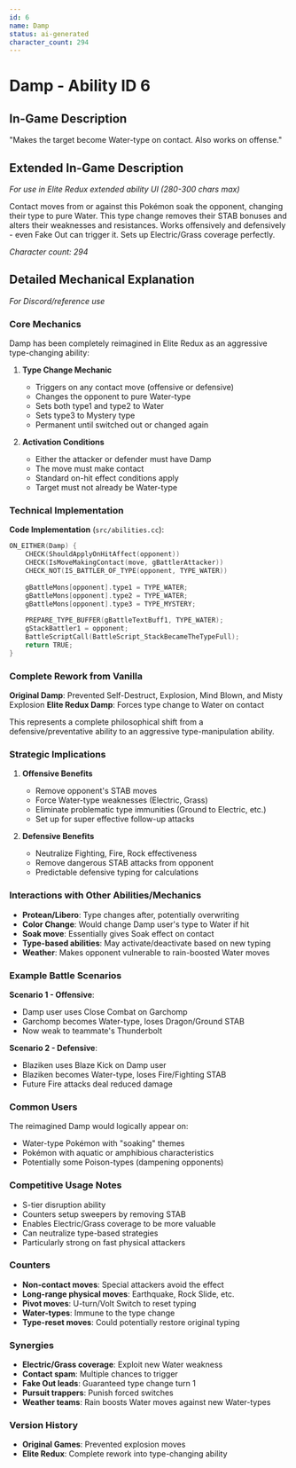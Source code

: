 ```yaml
---
id: 6
name: Damp
status: ai-generated
character_count: 294
---
```


# Damp - Ability ID 6

## In-Game Description
"Makes the target become Water-type on contact. Also works on offense."

## Extended In-Game Description
*For use in Elite Redux extended ability UI (280-300 chars max)*

Contact moves from or against this Pokémon soak the opponent, changing their type to pure Water. This type change removes their STAB bonuses and alters their weaknesses and resistances. Works offensively and defensively - even Fake Out can trigger it. Sets up Electric/Grass coverage perfectly.

*Character count: 294*

## Detailed Mechanical Explanation
*For Discord/reference use*

### Core Mechanics
Damp has been completely reimagined in Elite Redux as an aggressive type-changing ability:

1. **Type Change Mechanic**
   - Triggers on any contact move (offensive or defensive)
   - Changes the opponent to pure Water-type
   - Sets both type1 and type2 to Water
   - Sets type3 to Mystery type
   - Permanent until switched out or changed again

2. **Activation Conditions**
   - Either the attacker or defender must have Damp
   - The move must make contact
   - Standard on-hit effect conditions apply
   - Target must not already be Water-type

### Technical Implementation

**Code Implementation** (`src/abilities.cc`):
```cpp
ON_EITHER(Damp) {
    CHECK(ShouldApplyOnHitAffect(opponent))
    CHECK(IsMoveMakingContact(move, gBattlerAttacker))
    CHECK_NOT(IS_BATTLER_OF_TYPE(opponent, TYPE_WATER))
    
    gBattleMons[opponent].type1 = TYPE_WATER;
    gBattleMons[opponent].type2 = TYPE_WATER;
    gBattleMons[opponent].type3 = TYPE_MYSTERY;
    
    PREPARE_TYPE_BUFFER(gBattleTextBuff1, TYPE_WATER);
    gStackBattler1 = opponent;
    BattleScriptCall(BattleScript_StackBecameTheTypeFull);
    return TRUE;
}
```

### Complete Rework from Vanilla
**Original Damp**: Prevented Self-Destruct, Explosion, Mind Blown, and Misty Explosion
**Elite Redux Damp**: Forces type change to Water on contact

This represents a complete philosophical shift from a defensive/preventative ability to an aggressive type-manipulation ability.

### Strategic Implications

1. **Offensive Benefits**
   - Remove opponent's STAB moves
   - Force Water-type weaknesses (Electric, Grass)
   - Eliminate problematic type immunities (Ground to Electric, etc.)
   - Set up for super effective follow-up attacks

2. **Defensive Benefits**
   - Neutralize Fighting, Fire, Rock effectiveness
   - Remove dangerous STAB attacks from opponent
   - Predictable defensive typing for calculations

### Interactions with Other Abilities/Mechanics
- **Protean/Libero**: Type changes after, potentially overwriting
- **Color Change**: Would change Damp user's type to Water if hit
- **Soak move**: Essentially gives Soak effect on contact
- **Type-based abilities**: May activate/deactivate based on new typing
- **Weather**: Makes opponent vulnerable to rain-boosted Water moves

### Example Battle Scenarios

**Scenario 1 - Offensive**:
- Damp user uses Close Combat on Garchomp
- Garchomp becomes Water-type, loses Dragon/Ground STAB
- Now weak to teammate's Thunderbolt

**Scenario 2 - Defensive**:
- Blaziken uses Blaze Kick on Damp user
- Blaziken becomes Water-type, loses Fire/Fighting STAB
- Future Fire attacks deal reduced damage

### Common Users
The reimagined Damp would logically appear on:
- Water-type Pokémon with "soaking" themes
- Pokémon with aquatic or amphibious characteristics
- Potentially some Poison-types (dampening opponents)

### Competitive Usage Notes
- S-tier disruption ability
- Counters setup sweepers by removing STAB
- Enables Electric/Grass coverage to be more valuable
- Can neutralize type-based strategies
- Particularly strong on fast physical attackers

### Counters
- **Non-contact moves**: Special attackers avoid the effect
- **Long-range physical moves**: Earthquake, Rock Slide, etc.
- **Pivot moves**: U-turn/Volt Switch to reset typing
- **Water-types**: Immune to the type change
- **Type-reset moves**: Could potentially restore original typing

### Synergies
- **Electric/Grass coverage**: Exploit new Water weakness
- **Contact spam**: Multiple chances to trigger
- **Fake Out leads**: Guaranteed type change turn 1
- **Pursuit trappers**: Punish forced switches
- **Weather teams**: Rain boosts Water moves against new Water-types

### Version History
- **Original Games**: Prevented explosion moves
- **Elite Redux**: Complete rework into type-changing ability